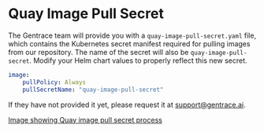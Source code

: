 # Quay Image Pull Secret

The Gentrace team will provide you with a `quay-image-pull-secret.yaml` file, which contains the Kubernetes secret manifest required for pulling images from our repository. The name of the secret will also be `quay-image-pull-secret`. Modify your Helm chart values to properly reflect this new secret.

```yaml
image:
    pullPolicy: Always
    pullSecretName: "quay-image-pull-secret"
```

If they have not provided it yet, please request it at [support@gentrace.ai](mailto:support@gentrace.ai).

[Image showing Quay image pull secret process](https://share.cleanshot.com/bMqVNhfc)